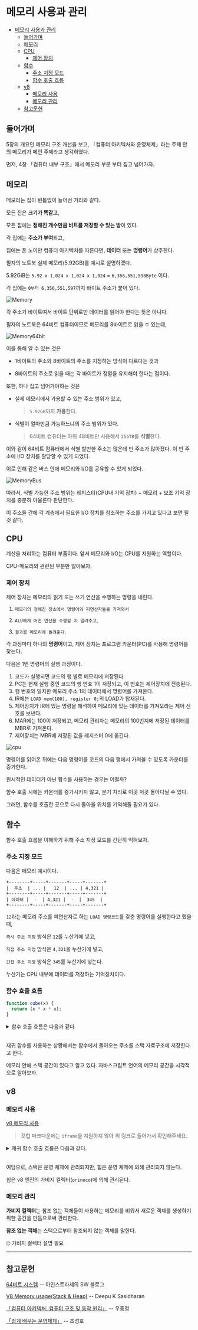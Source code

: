 # 메모리 사용과 관리

- [메모리 사용과 관리](#메모리-사용과-관리)
  - [들어가며](#들어가며)
  - [메모리](#메모리)
  - [CPU](#cpu)
    - [제어 장치](#제어-장치)
  - [함수](#함수)
    - [주소 지정 모드](#주소-지정-모드)
    - [함수 호출 흐름](#함수-호출-흐름)
  - [v8](#v8)
    - [메모리 사용](#메모리-사용)
    - [메모리 관리](#메모리-관리)
  - [참고문헌](#참고문헌)

## 들어가며

5장의 개요인 메모리 구조 개선을 보고, 「컴퓨터 아키텍처와 운영체제」라는 주제 안의 메모리가 메인 주제라고 생각하였다.

먼저, 4장 「컴퓨터 내부 구조」에서 메모리 부분 부터 짚고 넘어가자.

## 메모리

메모리는 집이 빈틈없이 늘어선 거리와 같다.

모든 집은 **크기가 똑같고**,

모든 집에는 **정해진 개수만큼 비트를 저장할 수 있는 방**이 있다.

각 집에는 **주소가 부여**되고,

집에는 폰 노이만 컴퓨터 아키텍처를 따른다면, **데이터** 또는 **명령어**가 상주한다.

필자의 노트북 실제 메모리(5.92GB)를 예시로 설명하겠다.

5.92GiB는 `5.92 x 1,024 x 1,024 x 1,024` = `6,356,551,598Byte` 이다. 

각 집에는 `0부터 6,356,551,597`까지 바이트 주소가 붙어 있다.

![Memory](assets/memory.drawio.svg)

각 주소가 바이트여서 바이트 단위로만 데이터를 읽어야 한다는 뜻은 아니다.

필자의 노트북은 64비트 컴퓨터이므로 메모리를 8바이트로 읽을 수 있는데, 

![Memory64bit](assets/memory64.drawio.svg)

이를 통해 알 수 있는 것은 

- 1바이트의 주소와 8바이트의 주소를 지정하는 방식이 다르다는 것과

- 8바이트의 주소로 읽을 때는 각 바이트가 정렬을 유지해야 한다는 점이다.

또한, 하나 집고 넘어가야하는 것은

- 실제 메모리에서 가용할 수 있는 주소 범위가 있고, 
  > `5.92GB`까지 **가용**한다.
- 식별이 얼마만큼 가능하느냐의 주소 범위가 있다.
  > 64비트 컴퓨터는 하위 48비트만 사용해서 `256TB`를 **식별**한다.

이와 같이 64비트 컴퓨터에서 식별 할만한 주소는 많은데 빈 주소가 많아졌다. 이 빈 주소에 I/O 장치를 할당할 수 있게 되었다.

이로 인해 같은 버스 안에 메모리와 I/O를 공유할 수 있게 되었다.

![MemoryBus](assets/memory-bus.drawio.svg)

따라서, 식별 가능한 주소 범위는 레지스터(CPU내 기억 장치) + 메모리 + 보조 기억 장치를 충분히 아울른다 판단한다.

이 주소들 간에 각 계층에서 필요한 I/O 장치를 참조하는 주소를 가지고 있다고 보면 될것 같다.

## CPU

계산을 처리하는 컴퓨터 부품이다. 앞서 메모리와 I/O는 CPU를 지원하는 역할이다.

CPU-메모리와 관련된 부분만 알아보자.

### 제어 장치

제어 장치는 메모리의 읽기 또는 쓰기 연산을 수행하는 명령을 내린다. 

1. `메모리의 정해진 장소에서 명령어와 피연산자들을 가져와서`

2. `ALU에게 어떤 연산을 수행할 지 알려주고`, 

3. `결과를 메모리에 돌려준다`.

각 과정마다 하나의 **명령어**이고, 제어 장치는 프로그램 카운터(PC)를 사용해 명령어를 찾는다.

다음은 1번 명령어의 실행 과정이다.

1. 코드가 실행되면 코드의 행 별로 메모리에 저장된다.
2. PC는 현재 실행 중인 코드의 행 번호 1이 저장되고, 이 번호는 제어장치에 전송된다.
3. 행 번호와 일치한 메모리 주소 1의 데이터에서 명령어를 가져온다.
4. IR에는 `LOAD mem(100), register 0;`의 LOAD가 탑재된다.
5. 제어장치가 IR에 있는 명령을 해석하여 메모리에 있는 데이터를 가져오라는 제어 신호를 보낸다.
6. MAR에는 100이 저장되고, 메모리 관리자는 메모리의 100번지에 저장된 데이터를 MBR로 가져온다.
7. 제어장치는 MBR에 저장된 값을 레지스터 0에 옮긴다.

![cpu](assets/cpu.drawio.svg)

명령어를 읽어온 뒤에는 다음 명령어를 코드의 다음 행에서 가져올 수 있도록 카운터를 증가한다.

원시적인 데이터가 아닌 함수를 사용하는 경우는 어떨까?

함수 호출 시에는 카운터를 증가시키지 않고, 분기 처리로 이곳 저곳 돌아다닐 수 있다.

그러면, 함수를 호출한 곳으로 다시 돌아올 위치를 기억해둘 필요가 있다.

## 함수

함수 호출 흐름을 이해하기 위해 주소 지정 모드를 간단히 익혀보자.

### 주소 지정 모드

다음은 메모리 예시이다.

    +--------+-----+-------+-----+-------+
    |  주소  | ... |   12  | ... | 4,321 |
    +--------+-----+-------+-----+-------+
    | 데이터 |  -  | 4,321 |  -  |  345  |
    +--------+-----+-------+-----+-------+

`12`라는 메모리 주소를 피연산자로 하는 `LOAD 명령코드`를 갖춘 명령어를 실행한다고 했을 때,

`즉시 주소 지정` 방식은 `12`를 누산기에 넣고,

`직접 주소 지정` 방식은 `4,321`을 누산기에 넣고,

`간접 주소 지정` 방식은 `345`를 누산기에 넣는다.

누산기는 CPU 내부에 데이터를 저장하는 기억장치이다.

### 함수 호출 흐름 

```javascript
function cube(x) {
  return (x * x * x);
}
```

<details>
<summary>함수 호출 흐름은 다음과 같다.</summary>

<div markdown="1">

| 주소  | 데이터 | 명령어 | 피연산자 |                     설명                     |
| :---: | :----: | :----: | :------: | :------------------------------------------: |
|  100  |   -    |  pca   |    -     |   PC가 가리키는 주소를 누산기에 복사한다.    |
|  101  |   -    |  add   |    5     |       함수에서 돌아올 주소를 계산한다        |
|  102  |   -    | store  |   200    |       돌아올 주소를 메모리에 저장한다.       |
|  103  |   -    |  load  |    3     | 세제곱을 계산할 함수 인자를 누산기에 넣는다. |
|  104  |   -    |  bra   |   300    |            cube 함수를 호출한다.             |
|  105  |   -    |   -    |    -     |    함수에서 돌아온 뒤에 실행될 부분이다.     |
|  ...  |   -    |   -    |    -     |                      -                       |
|  200  |  105   |   -    |    -     |          함수에서 돌아올 주소이다.           |
|  ...  |   -    |   -    |    -     |                      -                       |
|  300  |   -    |   -    |    -     |           cube 함수 시작부분이다.            |
|  ...  |   -    |   -    |    -     |     cube 함수 안의 나머지 명령어들이다.      |
|  310  |   -    |  bra   |   200    |          저장했던 주소로 돌아간다.           |

</div>
</details>

<br/>

재귀 함수를 사용하는 상황에서는 함수에서 돌아오는 주소를 스택 자료구조에 저장한다고 한다.

메모리 안에 스택 공간이 있다고 알고 있다. 자바스크립트 언어의 메모리 공간을 시각적으로 알아보자.

## v8

### 메모리 사용

[v8 메모리 사용](https://slides.com/kimyongki/deck/embed)

> 깃헙 마크다운에는 `iframe`을 지원하지 않아 위 링크로 들어가서 확인해주세요.

<details>
<summary>재귀 함수 호출 흐름은 다음과 같다.</summary>

<div markdown="1">

| 주소  | 데이터 | 명령어 | 피연산자 |                      설명                      |
| :---: | :----: | :----: | :------: | :--------------------------------------------: |
|  100  |   -    |  pca   |    -     |    PC가 가리키는 주소를 누산기에 복사한다.     |
|  101  |   -    |  add   |    5     | (ⅰ) subdivide 함수에서 돌아올 주소를 계산한다  |
|  102  |   -    | store  |   500    |        돌아올 주소를 메모리에 저장한다.        |
|  103  |   -    |  load  |    8     |          함수 인자를 누산기에 넣는다.          |
|  104  |   -    |  bra   |   200    |         (ⅰ) subdivide 함수를 호출한다.         |
|  105  |   -    |   -    |    -     |   (ⅰ) 함수에서 돌아온 뒤에 실행될 부분이다.    |
|  ...  |   -    |   -    |    -     |                       -                        |
|  200  |   -    |   -    |    -     |        (ⅰ) subdivide 함수 시작부분이다.        |
|  201  |   -    |  add   |    6     | (ⅱ) subdivide 함수에서 돌아올 주소를 계산한다. |
|  202  |   -    | store  |   501    |        돌아올 주소를 메모리에 저장한다.        |
|  203  |   -    |  load  |    4     |          함수 인자를 누산기에 넣는다.          |
|  204  |   -    |   -    |   300    |         (ⅱ) subdivide 함수를 호출한다.         |
|  205  |   -    |   -    |    -     |   (ⅱ) 함수에서 돌아온 뒤에 실행될 부분이다.    |
|  ...  |   -    |   -    |    -     |                       -                        |
|  210  |   -    |  bra   |   500    |           저장했던 주소로 돌아간다.            |
|  ...  |   -    |   -    |    -     |                       -                        |
|  300  |   -    |   -    |    -     |        (ⅱ) subdivide 함수 시작부분이다.        |
|  ...  |   -    |   -    |    -     |  (ⅱ) subdivide 함수 안의 나머지 명령어들이다.  |
|  310  |   -    |  bra   |   501    |           저장했던 주소로 돌아간다.            |
|  ...  |   -    |   -    |    -     |                       -                        |
|  500  |  105   |   -    |    -     |    (ⅰ) subdivide 함수에서 돌아올 주소이다.     |
|  501  |  205   |   -    |    -     |    (ⅱ) subdivide 함수에서 돌아올 주소이다.     |

</div>
</details>

<br/>

여담으로, 스택은 운영 체제에 관리되지만, 힙은 운영 체제에 의해 관리되지 않는다.

힙은 v8 엔진의 가비지 컬렉터(`orinoco`)에 의해 관리된다.

### 메모리 관리

**가비지 컬렉터**는 참조 없는 객체들이 사용하는 메모리를 비워서 새로운 객체를 생성하기 위한 공간을 만듬으로써 관리한다.

**참조 없는 객체**는 스택으로부터 참조되지 않는 객체를 말한다.

🙄 가비지 컬렉터 설명 필요

<hr/>

## 참고문헌

[64비트 시스템](https://eine.tistory.com/entry/64비트-32비트-CPU와-운영체제-에-대하여) -- 아인스트라세의 SW 블로그

[V8 Memory usage(Stack & Heap)](https://speakerdeck.com/deepu105/v8-memory-usage-stack-and-heap?slide=14) -- Deepu K Sasidharan

[「컴퓨터 아키텍처: 컴퓨터 구조 및 동작 원리」](http://www.yes24.com/Product/Goods/14148792) -- 우종정

[「쉽게 배우는 운영체제」](http://www.yes24.com/Product/Goods/62054527) -- 조성호